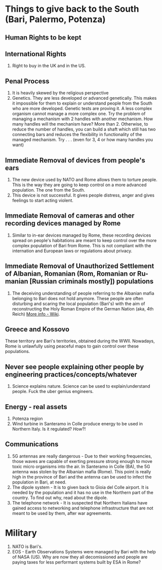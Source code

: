 # Things to give back to the South (Bari, Palermo, Potenza)

## Human Rights to be kept

## International Rights

1. Right to buy in the UK and in the US.

## Penal Process

1. It is heavily skewed by the religious perspective
2. Genetics. They are less developed or advanced genetically. This makes it impossible for them to explain or understand people from the South who are more developed. Genetic tests are proving it. A less complex organism cannot manage a more complex one. Try the problem of managing a mechanism with 2 handles with another mechanism. How many handles will the mechanism have? More than 2. Otherwise, to reduce the number of handles, you can build a shaft which still has two connecting bars and reduces the flexibility in functionality of the  managed mechanism. Try . . . (even for 3, 4 or how many handles you want) 
 
## Immediate Removal of devices from people's ears

1. The new device used by NATO and Rome allows them to torture people. This is the way they are going to keep control on a more advanced population. The one from the South.
2. This device is not successful. It gives people distress, anger and gives  feelings to start acting violent.

## Immediate Removal of cameras and other recording devices managed by Rome 

1. Similar to in-ear devices managed by Rome, these recording devices spread on people's habitations are meant to keep control over the more complex population of Bari from Rome. This is not compliant with the internation and European laws or regulations about privacy.

## Immediate Removal of Unauthorized Settlement of Albanian, Romanian (Rom, Romanian or Ru-manian [Russian criminals mostly]) populations

1. The deceiving understanding of people referring to the Albanian mafia belonging to Bari does not hold anymore. These people are often disturbing and scaring the local population (Bari's) with the aim of reconstructing the Holy Roman Empire of the German Nation (aka, 4th Reich)
[More info - Wiki](https://en.wikipedia.org/wiki/Fourth_Reich).

## Greece and Kossovo
These territory are Bari's territories, obtained during the WWII. Nowadays, Rome is unlawfully using peaceful maps to gain control over these populations.

## Never see people explaining other people by engineering practices/concepts/whatever

1. Science explains nature. Science can be used to explain/understand people. Fuck the uber genius engineers.

## Energy - real assets

1. Potenza region
2. Wind turbine in Santeramo in Colle produce energy to be used in Northern Italy. Is it regulated? *H*o*w*?! 

## Communications

1. 5G antennas are really dangerous - Due to their working frequencies, those waves are capable of exerting pressure strong enough to move toxic micro organisms into the air. In Santeramo in Colle (BA), the 5G antenna was stolen by the Albanian mafia (Rome). This point is really high in the province of Bari and the antenna can be used to infect the population in Bari, at need.
2. The dipole system - It is to given back to Gioia del Colle airport. It is needed by the population and it has no use in the Northern part of the country. To find out why, read about the dipole.
3. The telephone network - It is suspected that Northern Italians have gained access to networking and telephone infrastructure that are not meant to be used by them, after war agreements.

# Military

1. NATO is Bari's.
2. EOS - Earth Observations Systems were managed by Bari with the help of NASA (US). Why are now they all decomissioned and people are paying taxes for less performant systems built by ESA in Rome? 

